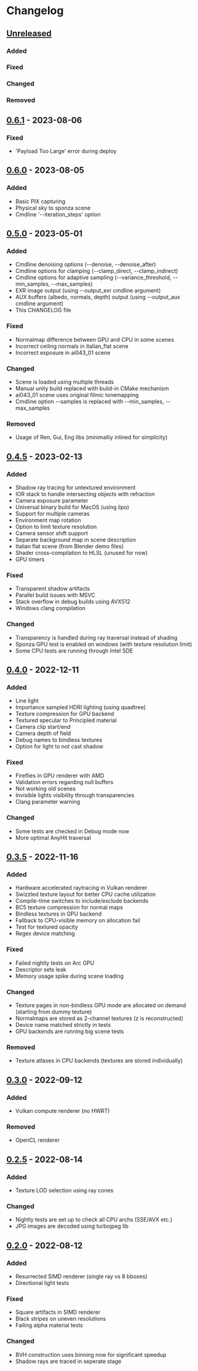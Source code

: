 # Changelog

## [Unreleased]

### Added

### Fixed

### Changed

### Removed

## [0.6.1] - 2023-08-06

### Fixed

- 'Payload Too Large' error during deploy

## [0.6.0] - 2023-08-05

### Added

- Basic PIX capturing
- Physical sky to sponza scene
- Cmdline '--iteration_steps' option

## [0.5.0] - 2023-05-01

### Added

- Cmdline denoising options (--denoise, --denoise_after)
- Cmdline options for clamping (--clamp_direct, --clamp_indirect)
- Cmdline options for adaptive sampling (--variance_threshold, --min_samples, --max_samples)
- EXR image output (using --output_exr cmdline argument)
- AUX buffers (albedo, normals, depth) output (using --output_aux cmdline argument)
- This CHANGELOG file

### Fixed

- Normalmap difference between GPU and CPU in some scenes
- Incorrect ceiling normals in italian_flat scene
- Incorrect exposure in ai043_01 scene

### Changed

- Scene is loaded using multiple threads
- Manual unity build replaced with build-in CMake mechanism
- ai043_01 scene uses original filmic tonemapping
- Cmdline option --samples is replaced with --min_samples, --max_samples

### Removed

- Usage of Ren, Gui, Eng libs (minimalliy inlined for simplicity)

## [0.4.5] - 2023-02-13

### Added

- Shadow ray tracing for untextured environment
- IOR stack to handle intersecting objects with refraction
- Camera exposure parameter
- Universal binary build for MacOS (using lipo)
- Support for multiple cameras
- Environment map rotation
- Option to limit texture resolution
- Camera sensor shift support
- Separate background map in scene description
- Italian flat scene (from Blender demo files)
- Shader cross-compilation to HLSL (unused for now)
- GPU timers

### Fixed

- Transparent shadow artifacts
- Parallel build issues with MSVC
- Stack overflow in debug builds using AVX512
- Windows clang compilation

### Changed

- Transparency is handled during ray traversal instead of shading
- Sponza GPU test is enabled on windows (with texture resolution limit)
- Some CPU tests are running through Intel SDE

## [0.4.0] - 2022-12-11

### Added

- Line light
- Importance sampled HDRI lighting (using quadtree)
- Texture compression for GPU backend
- Textured specular to Principled material
- Camera clip start/end
- Camera depth of field
- Debug names to bindless textures
- Option for light to not cast shadow

### Fixed

- Fireflies in GPU renderer with AMD
- Validation errors regarding null buffers
- Not working old scenes
- Invisible lights visibility through transparencies
- Clang parameter warning

### Changed

- Some tests are checked in Debug mode now
- More optimal AnyHit traversal

## [0.3.5] - 2022-11-16

### Added

- Hardware accelerated raytracing in Vulkan renderer
- Swizzled texture layout for better CPU cache utilization
- Compile-time switches to include/exclude backends
- BC5 texture compression for normal maps
- Bindless textures in GPU backend
- Fallback to CPU-visible memory on allocation fail
- Test for textured opacity
- Regex device matching

### Fixed

- Failed nightly tests on Arc GPU
- Descriptor sets leak
- Memory usage spike during scene loading

### Changed

- Texture pages in non-bindless GPU mode are allocated on demand (starting from dummy texture)
- Normalmaps are stored as 2-channel textures (z is reconstructed)
- Device name matched strictly in tests
- GPU backends are running big scene tests

### Removed

- Texture atlases in CPU backends (textures are stored individually)

## [0.3.0] - 2022-09-12

### Added

- Vulkan compute renderer (no HWRT)

### Removed

- OpenCL renderer

## [0.2.5] - 2022-08-14

### Added

- Texture LOD selection using ray cones

### Changed

- Nightly tests are set up to check all CPU archs (SSE/AVX etc.)
- JPG images are decoded using turbojpeg lib

## [0.2.0] - 2022-08-12

### Added

- Resurrected SIMD renderer (single ray vs 8 bboxes)
- Directional light tests

### Fixed

- Square artifacts in SIMD renderer
- Black stripes on uneven resolutions
- Failing alpha material tests

### Changed

- BVH construction uses binning now for significant speedup
- Shadow rays are traced in seperate stage

[Unreleased]: https://gitlab.com/sergcpp/raydemo/-/compare/v0.6.1...master
[0.6.1]: https://gitlab.com/sergcpp/raydemo/-/releases/v0.6.1
[0.6.0]: https://gitlab.com/sergcpp/raydemo/-/releases/v0.6.0
[0.5.0]: https://gitlab.com/sergcpp/raydemo/-/releases/v0.5.0
[0.4.5]: https://gitlab.com/sergcpp/raydemo/-/releases/v0.4.5
[0.4.0]: https://gitlab.com/sergcpp/raydemo/-/releases/v0.4.0
[0.3.5]: https://gitlab.com/sergcpp/raydemo/-/releases/v0.3.5
[0.3.0]: https://gitlab.com/sergcpp/raydemo/-/releases/v0.3.0
[0.2.5]: https://gitlab.com/sergcpp/raydemo/-/releases/v0.2.5
[0.2.0]: https://gitlab.com/sergcpp/raydemo/-/releases/v0.2.0
